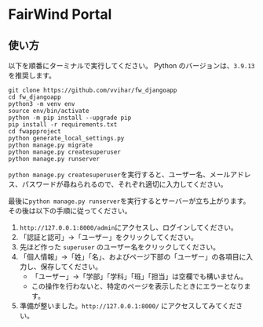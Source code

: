 # FairWind Portal

## 使い方

以下を順番にターミナルで実行してください。
Python のバージョンは、`3.9.13` を推奨します。

```
git clone https://github.com/vvihar/fw_djangoapp
cd fw_djangoapp
python3 -m venv env
source env/bin/activate
python -m pip install --upgrade pip
pip install -r requirements.txt
cd fwappproject
python generate_local_settings.py
python manage.py migrate
python manage.py createsuperuser
python manage.py runserver
```

`python manage.py createsuperuser`を実行すると、ユーザー名、メールアドレス、パスワードが尋ねられるので、それぞれ適切に入力してください。

最後に`python manage.py runserver`を実行するとサーバーが立ち上がります。その後は以下の手順に従ってください。

1. `http://127.0.0.1:8000/admin`にアクセスし、ログインしてください。
2. 「認証と認可」→「ユーザー」をクリックしてください。
3. 先ほど作った `superuser` のユーザー名をクリックしてください。
4. 「個人情報」→「姓」「名」、およびページ下部の「ユーザー」の各項目に入力し、保存してください。
    - 「ユーザー」→「学部」「学科」「班」「担当」は空欄でも構いません。
    - この操作を行わないと、特定のページを表示したときにエラーとなります。
5. 準備が整いました。`http://127.0.0.1:8000/` にアクセスしてみてください。
